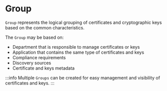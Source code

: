 # Group

`Group` represents the logical grouping of certificates and cryptographic keys based on the common characteristics.

The `Group` may be based on:

- Department that is responsible to manage certificates or keys
- Application that contains the same type of certificates and keys
- Compliance requirements
- Discovery sources
- Certificate and keys metadata

:::info
Multiple `Groups` can be created for easy management and visibility of certificates and keys.
:::
